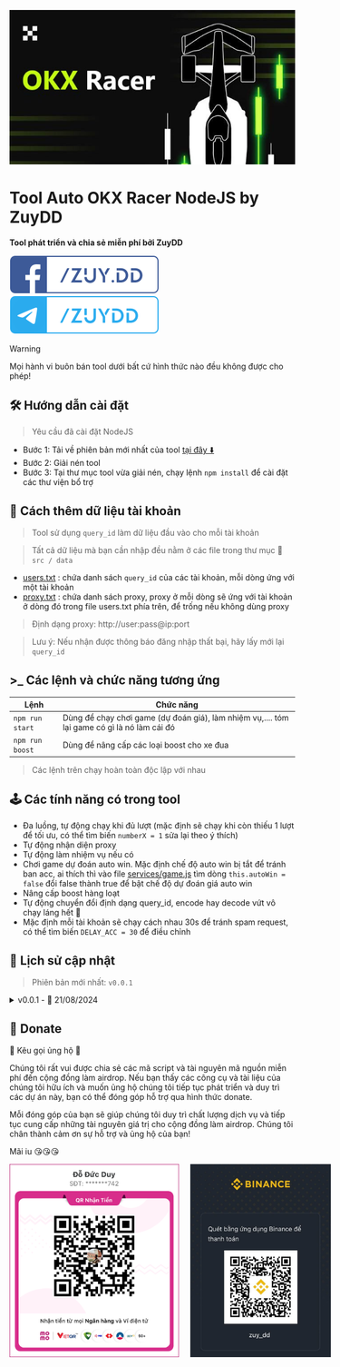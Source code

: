 ![OKX banner](https://raw.githubusercontent.com/zuydd/image/main/okx.jpg)
# Tool Auto OKX Racer NodeJS by ZuyDD

**Tool phát triển và chia sẻ miễn phí bởi ZuyDD**

<a href="https://www.facebook.com/zuy.dd"><img src="https://raw.githubusercontent.com/zuydd/image/main/facebook.svg" alt="Facebook"></a>
<a href="https://t.me/zuydd"><img src="https://raw.githubusercontent.com/zuydd/image/main/telegram.svg" alt="Telegram"></a>
> [!WARNING]
> Mọi hành vi buôn bán tool dưới bất cứ hình thức nào đều không được cho phép!


## 🛠️ Hướng dẫn cài đặt
> Yêu cầu đã cài đặt NodeJS

- Bước 1: Tải về phiên bản mới nhất của tool [tại đây ⬇️](https://github.com/zuydd/okx/archive/refs/heads/main.zip)
- Bước 2: Giải nén tool
- Bước 3: Tại thư mục tool vừa giải nén, chạy lệnh `npm install` để cài đặt các thư viện bổ trợ


## 💾 Cách thêm dữ liệu tài khoản
> Tool sử dụng `query_id` làm dữ liệu đầu vào cho mỗi tài khoản

> Tất cả dữ liệu mà bạn cần nhập đều nằm ở các file trong thư mục 📁 `src / data`

- [users.txt](src/data/users.txt) : chứa danh sách `query_id` của các tài khoản, mỗi dòng ứng với một tài khoản
- [proxy.txt](src/data/proxy.txt) : chứa danh sách proxy, proxy ở mỗi dòng sẽ ứng với tài khoản ở dòng đó trong file users.txt phía trên, để trống nếu không dùng proxy

> Định dạng proxy: http://user:pass@ip:port

> Lưu ý: Nếu nhận được thông báo đăng nhập thất bại, hãy lấy mới lại `query_id`


## >_ Các lệnh và chức năng tương ứng
| Lệnh | Chức năng |
|----------|----------|
| `npm run start` | Dùng để chạy chơi game (dự đoán giá), làm nhiệm vụ,.... tóm lại game có gì là nó làm cái đó |
| `npm run boost` | Dùng để nâng cấp các loại boost cho xe đua |

> Các lệnh trên chạy hoàn toàn độc lập với nhau


## 🕹️ Các tính năng có trong tool
- Đa luồng, tự động chạy khi đủ lượt (mặc định sẽ chạy khi còn thiếu 1 lượt để tối ưu, có thể tìm biến `numberX = 1` sửa lại theo ý thích)
- Tự động nhận diện proxy
- Tự động làm nhiệm vụ nếu có
- Chơi game dự đoán auto win. Mặc định chế độ auto win bị tắt để tránh ban acc, ai thích thì vào file [services/game.js](src/services/game.js) tìm dòng `this.autoWin = false` đổi false thành true để bật chế độ dự đoán giá auto win
- Nâng cấp boost hàng loạt
- Tự động chuyển đổi định dạng query_id, encode hay decode vứt vô chạy láng hết 🤣
- Mặc định mỗi tài khoản sẽ chạy cách nhau 30s để tránh spam request, có thể tìm biến `DELAY_ACC = 30` để điều chỉnh


## 🔄 Lịch sử cập nhật
> Phiên bản mới nhất: `v0.0.1`

<details>
<summary>v0.0.1 - 📅 21/08/2024</summary>
  
- Chia sẻ tool cho cộng đồng
- Bổ sung readme
</details>

## 🎁 Donate
🌟 Kêu gọi ủng hộ 🌟

Chúng tôi rất vui được chia sẻ các mã script và tài nguyên mã nguồn miễn phí đến cộng đồng làm airdrop. Nếu bạn thấy các công cụ và tài liệu của chúng tôi hữu ích và muốn ủng hộ chúng tôi tiếp tục phát triển và duy trì các dự án này, bạn có thể đóng góp hỗ trợ qua hình thức donate.

Mỗi đóng góp của bạn sẽ giúp chúng tôi duy trì chất lượng dịch vụ và tiếp tục cung cấp những tài nguyên giá trị cho cộng đồng làm airdrop. Chúng tôi chân thành cảm ơn sự hỗ trợ và ủng hộ của bạn!

Mãi iu 😘😘😘

<div style="display: flex; gap: 20px;">
  <img src="https://raw.githubusercontent.com/zuydd/image/main/qr-momo.png" alt="QR Momo" height="340" />
  <img src="https://raw.githubusercontent.com/zuydd/image/main/qr-binance.jpg" alt="QR Binance" height="340" />
</div>
